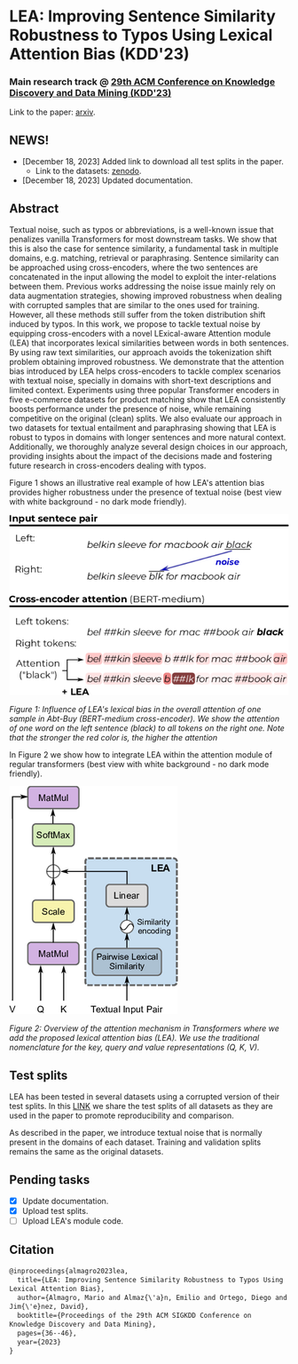 # LEA: Improving Sentence Similarity Robustness to Typos Using Lexical Attention Bias (KDD'23)

### Main research track @ [29th ACM Conference on Knowledge Discovery and Data Mining (KDD'23)](https://kdd.org/kdd2023/)

Link to the paper: [arxiv](https://arxiv.org/pdf/2307.02912.pdf).

## NEWS!

- [December 18, 2023] Added link to download all test splits in the paper.
    - Link to the datasets: [zenodo](https://zenodo.org/records/10401846).
- [December 18, 2023] Updated documentation.

## Abstract
Textual noise, such as typos or abbreviations, is a well-known issue that penalizes vanilla Transformers for most downstream tasks. We show that this is also the case for sentence similarity, a fundamental task in multiple domains, e.g. matching, retrieval or paraphrasing. Sentence similarity can be approached using cross-encoders, where the two sentences are concatenated in the input allowing the model to exploit the inter-relations between them. Previous works addressing the noise issue mainly rely on data augmentation strategies, showing improved robustness when dealing with corrupted samples that are similar to the ones used for training. However, all these methods still suffer from the token distribution shift induced by typos. In this work, we propose to tackle textual noise by equipping cross-encoders with a novel LExical-aware Attention module (LEA) that incorporates lexical similarities between words in both sentences. By using raw text similarities, our approach avoids the tokenization shift problem obtaining improved robustness. We demonstrate that the attention bias introduced by LEA helps cross-encoders to tackle complex scenarios with textual noise, specially in domains with short-text descriptions and limited context. Experiments using three popular Transformer encoders in five e-commerce datasets for product matching show that LEA consistently boosts performance under the presence of noise, while remaining competitive on the original (clean) splits. We also evaluate our approach in two datasets for textual entailment and paraphrasing showing that LEA is robust to typos in domains with longer sentences and more natural context. Additionally, we thoroughly analyze several design choices in our approach, providing insights about the impact of the decisions made and fostering future research in cross-encoders dealing with typos.


Figure 1 shows an illustrative real example of how LEA's attention bias provides higher robustness under the presence of textual noise (best view with white background - no dark mode friendly).

![LEA_diagram](/images/graphical_abstract_LEA.png)

*Figure 1: Influence of LEA's lexical bias in the overall attention of one sample in Abt-Buy (BERT-medium cross-encoder). We show the attention of one word on the left sentence (black) to all tokens on the right one. Note that the stronger the red color is, the higher the attention*

In Figure 2 we show how to integrate LEA within the attention module of regular transformers (best view with white background - no dark mode friendly).

![LEA_diagram](/images/LEAdiagram.png) 

*Figure 2: Overview of the attention mechanism in Transformers where we add the proposed lexical attention bias (LEA). We use the traditional nomenclature for the key, query and value representations (Q, K, V).*

## Test splits

LEA has been tested in several datasets using a corrupted version of their test splits. In this [LINK](https://zenodo.org/records/10401846) we share the test splits of all datasets as they are used in the paper to promote reproducibility and comparison. 

As described in the paper, we introduce textual noise that is normally present in the domains of each dataset. Training and validation splits remains the same as the original datasets.



## Pending tasks

* [x] Update documentation.
* [x] Upload test splits.
* [ ] Upload LEA's module code.

## Citation

```
@inproceedings{almagro2023lea,
  title={LEA: Improving Sentence Similarity Robustness to Typos Using Lexical Attention Bias},
  author={Almagro, Mario and Almaz{\'a}n, Emilio and Ortego, Diego and Jim{\'e}nez, David},
  booktitle={Proceedings of the 29th ACM SIGKDD Conference on Knowledge Discovery and Data Mining},
  pages={36--46},
  year={2023}
}
```
